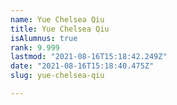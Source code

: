 ```yaml
---
name: Yue Chelsea Qiu
title: Yue Chelsea Qiu
isAlumnus: true
rank: 9.999
lastmod: "2021-08-16T15:18:42.249Z"
date: "2021-08-16T15:18:40.475Z"
slug: yue-chelsea-qiu

---
```

